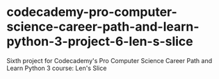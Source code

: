 # codecademy-pro-computer-science-career-path-and-learn-python-3-project-6-len-s-slice
Sixth project for Codecademy's Pro Computer Science Career Path and Learn Python 3 course: Len's Slice
